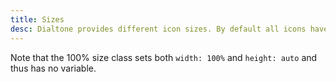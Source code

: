 ```yaml
---
title: Sizes
desc: Dialtone provides different icon sizes. By default all icons have a height and width of 1.5em. The size classes below can be applied **either** to the icon wrapper or the icon itself.
---
```


Note that the 100% size class sets both `width: 100%` and `height: auto` and thus has no variable.

<icon-sizes-table class="d-mt16"></icon-sizes-table>
